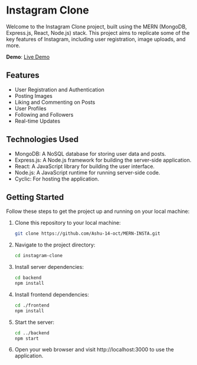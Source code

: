 # Instagram Clone

Welcome to the Instagram Clone project, built using the MERN (MongoDB, Express.js, React, Node.js) stack. This project aims to replicate some of the key features of Instagram, including user registration, image uploads, and more.

**Demo**: [Live Demo](https://lovely-tuna-turtleneck.cyclic.cloud/signup)

## Features

- User Registration and Authentication
- Posting Images
- Liking and Commenting on Posts
- User Profiles
- Following and Followers
- Real-time Updates

## Technologies Used

- MongoDB: A NoSQL database for storing user data and posts.
- Express.js: A Node.js framework for building the server-side application.
- React: A JavaScript library for building the user interface.
- Node.js: A JavaScript runtime for running server-side code.
- Cyclic: For hosting the application.

## Getting Started

Follow these steps to get the project up and running on your local machine:

1. Clone this repository to your local machine:

   ```bash
   git clone https://github.com/Ashu-14-oct/MERN-INSTA.git
2. Navigate to the project directory:
   ```bash
   cd instagram-clone
3. Install server dependencies:
   ```bash
   cd backend
   npm install
4. Install frontend dependencies:
   ```bash
   cd ./frontend
   npm install
5. Start the server:
   ```bash
   cd ../backend
   npm start
6. Open your web browser and visit http://localhost:3000 to use the application.
